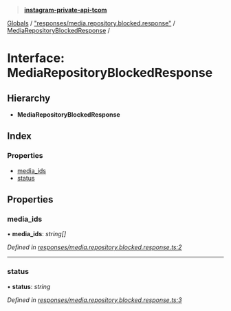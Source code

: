 > **[instagram-private-api-tcom](../README.md)**

[Globals](../README.md) / ["responses/media.repository.blocked.response"](../modules/_responses_media_repository_blocked_response_.md) / [MediaRepositoryBlockedResponse](_responses_media_repository_blocked_response_.mediarepositoryblockedresponse.md) /

# Interface: MediaRepositoryBlockedResponse

## Hierarchy

* **MediaRepositoryBlockedResponse**

## Index

### Properties

* [media_ids](_responses_media_repository_blocked_response_.mediarepositoryblockedresponse.md#media_ids)
* [status](_responses_media_repository_blocked_response_.mediarepositoryblockedresponse.md#status)

## Properties

###  media_ids

• **media_ids**: *string[]*

*Defined in [responses/media.repository.blocked.response.ts:2](https://github.com/cuonglnhust/instagram-private-api-tcom/blob/3e16058/src/responses/media.repository.blocked.response.ts#L2)*

___

###  status

• **status**: *string*

*Defined in [responses/media.repository.blocked.response.ts:3](https://github.com/cuonglnhust/instagram-private-api-tcom/blob/3e16058/src/responses/media.repository.blocked.response.ts#L3)*